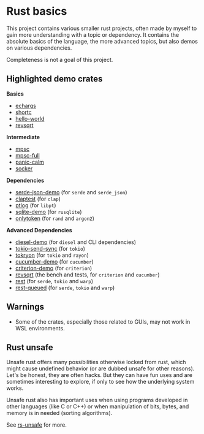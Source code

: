 # Rust basics

This project contains various smaller rust projects, often made by myself to
gain more understanding with a topic or dependency. It contains the absolute
basics of the language, the more advanced topics, but also demos on various
dependencies.

Completeness is not a goal of this project.

## Highlighted demo crates

**Basics**
* [echargs](./members/echargs/)
* [shortc](./members/shortc/)
* [hello-world](./members/hello-world/)
* [revsqrt](./members/revsqrt/)

**Intermediate**
* [mpsc](./members/mpsc/)
* [mpsc-full](./members/mpsc-full/)
* [panic-calm](./members/panic-calm/)
* [socker](./members/socker/)

**Dependencies**
* [serde-json-demo](./members/serde-json-demo/) (for `serde` and `serde_json`)
* [claptest](./members/claptest/) (for `clap`)
* [ptlog](./members/ptlog/) (for `libpt`)
* [sqlite-demo](./members/sqlite-demo/) (for `rusqlite`)
* [onlytoken](./members/onlytoken/) (for `rand` and `argon2`)

**Advanced Dependencies**
* [diesel-demo](./members/diesel-demo/) (for `diesel` and CLI dependencies)
* [tokio-send-sync](./members/tokio-send-sync/) (for `tokio`)
* [tokryon](./members/tokryon/) (for `tokio` and `rayon`)
* [cucumber-demo](./members/cucumber-demo/) (for `cucumber`)
* [criterion-demo](./members/criterion-demo/) (for `criterion`)
* [revsqrt](./members/revsqrt/) (the bench and tests, for `criterion` and `cucumber`)
* [rest](./members/rest/) (for `serde`, `tokio` and `warp`)
* [rest-queued](./members/rest-queued/) (for `serde`, `tokio` and `warp`)

## Warnings

* Some of the crates, especially those related to GUIs, may not work in WSL 
environments.

## Rust unsafe

Unsafe rust offers many possibilities otherwise locked from rust, which might
cause undefined behavior (or are dubbed unsafe for other reasons). Let's be
honest, they are often hacks. But they can have fun uses and are sometimes
interesting to explore, if only to see how the underlying system works.

Unsafe rust also has important uses when using programs developed in other
languages (like C or C++) or when manipulation of bits, bytes, and memory is
in needed (sorting algorithms).

See [rs-unsafe](rs-unsafe) for more.
